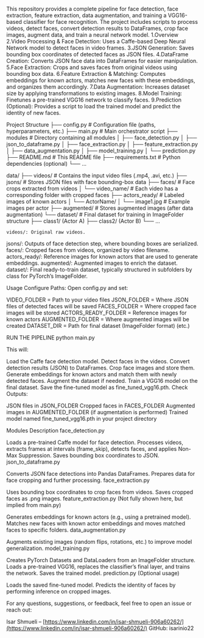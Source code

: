 This repository provides a complete pipeline for face detection, face extraction, feature extraction, data augmentation, and training a VGG16-based classifier for face recognition. The project includes scripts to process videos, detect faces, convert detection results to DataFrames, crop face images, augment data, and train a neural network model.
1.Overview
2.Video Processing & Face Detection: Uses a Caffe-based Deep Neural Network model to detect faces in video frames.
3.JSON Generation: Saves bounding box coordinates of detected faces as JSON files.
4.DataFrame Creation: Converts JSON face data into DataFrames for easier manipulation.
5.Face Extraction: Crops and saves faces from original videos using bounding box data.
6.Feature Extraction & Matching: Computes embeddings for known actors, matches new faces with these embeddings, and organizes them accordingly.
7.Data Augmentation: Increases dataset size by applying transformations to existing images.
8.Model Training: Finetunes a pre-trained VGG16 network to classify faces.
9.Prediction (Optional): Provides a script to load the trained model and predict the identity of new faces.

Project Structure
├── config.py               # Configuration file (paths, hyperparameters, etc.)
├── main.py                 # Main orchestrator script
├── modules                 # Directory containing all modules
│   ├── face_detection.py
│   ├── json_to_dataframe.py
│   ├── face_extraction.py
│   ├── feature_extraction.py
│   ├── data_augmentation.py
│   ├── model_training.py
│   └── prediction.py
├── README.md               # This README file
├── requirements.txt        # Python dependencies (optional)
└── ...

data/
├── videos/                   # Contains the input video files (.mp4, .avi, etc.)
├── jsons/                    # Stores JSON files with face bounding-box data
├── faces/                    # Face crops extracted from videos
│   └── video_name/           # Each video has a corresponding folder with cropped faces
├── actors_ready/             # Labeled images of known actors
│   └── ActorName/
│       └── image1.jpg        # Example images per actor
├── augmented/                # Stores augmented images (after data augmentation)
└── dataset/                  # Final dataset for training in ImageFolder structure
    ├── class1/ (Actor A)
    ├── class2/ (Actor B)
    └── ...

    videos/: Original raw videos.
jsons/: Outputs of face detection step, where bounding boxes are serialized.
faces/: Cropped faces from videos, organized by video filename.
actors_ready/: Reference images for known actors that are used to generate embeddings.
augmented/: Augmented images to enrich the dataset.
dataset/: Final ready-to-train dataset, typically structured in subfolders by class for PyTorch’s ImageFolder.

Usage
Configure Paths: Open config.py and set:

VIDEO_FOLDER = Path to your video files
JSON_FOLDER = Where JSON files of detected faces will be saved
FACES_FOLDER = Where cropped face images will be stored
ACTORS_READY_FOLDER = Reference images for known actors
AUGMENTED_FOLDER = Where augmented images will be created
DATASET_DIR = Path for final dataset (ImageFolder format)
(etc.)


RUN THE PIPELINE
python main.py

This will:

Load the Caffe face detection model.
Detect faces in the videos.
Convert detection results (JSON) to DataFrames.
Crop face images and store them.
Generate embeddings for known actors and match them with newly detected faces.
Augment the dataset if needed.
Train a VGG16 model on the final dataset.
Save the fine-tuned model as fine_tuned_vgg16.pth.
Check Outputs:

JSON files in JSON_FOLDER
Cropped faces in FACES_FOLDER
Augmented images in AUGMENTED_FOLDER (if augmentation is performed)
Trained model named fine_tuned_vgg16.pth in your project directory

Modules Description
face_detection.py

Loads a pre-trained Caffe model for face detection.
Processes videos, extracts frames at intervals (frame_skip), detects faces, and applies Non-Max Suppression.
Saves bounding box coordinates to JSON.
json_to_dataframe.py

Converts JSON face detections into Pandas DataFrames.
Prepares data for face cropping and further processing.
face_extraction.py

Uses bounding box coordinates to crop faces from videos.
Saves cropped faces as .png images.
feature_extraction.py (Not fully shown here, but implied from main.py)

Generates embeddings for known actors (e.g., using a pretrained model).
Matches new faces with known actor embeddings and moves matched faces to specific folders.
data_augmentation.py

Augments existing images (random flips, rotations, etc.) to improve model generalization.
model_training.py

Creates PyTorch Datasets and DataLoaders from an ImageFolder structure.
Loads a pre-trained VGG16, replaces the classifier’s final layer, and trains the network.
Saves the trained model.
prediction.py (Optional usage)

Loads the saved fine-tuned model.
Predicts the identity of faces by performing inference on cropped images.

For any questions, suggestions, or feedback, feel free to open an issue or reach out:

Isar Shmueli – [https://www.linkedin.com/in/isar-shmueli-906a60262/](https://www.linkedin.com/in/isar-shmueli-906a60262/)
GitHub: isarinio22

